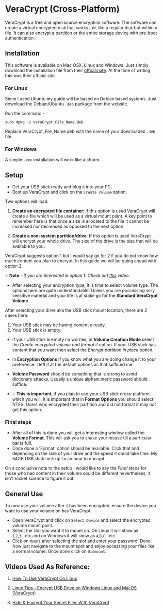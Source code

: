 # VeraCrypt (Cross-Platform)
VeraCrypt is a free and open source encryption software. The software can create a virtual encrypted disk that works just like a regular disk but within a file. It can also encrypt a partition or the entire storage device with pre-boot authentication.

## Installation
This software is available on Mac OSX, Linux and Windows. Just simply download the installation file from their [official site](https://www.veracrypt.fr/en/Home.html). At the time of writing this was their official site.

### For Linux
Since I used Ubuntu my guide will be based on Debian based systems. Just download the Debian/Ubuntu `.deb` package from the website.

Run the command - 

```shell
sudo dpkg -i VeraCrypt_File_Name.deb
```
Replace VeraCrypt_File_Name.deb with the name of your downloaded `.deb` file.

### For Windows
A simple `.exe` installation will work like a charm.

## Setup

- Get your USB stick ready and plug it into your PC. 
- Boot up VeraCrypt and click on the `Create Volume` option.

Two options will load:

1) **Create an encrypted file container**: If this option is used VeraCrypt will create a file which will be used as a virtual mount point. A key point to remember here is that once a size is allocated to the file it cannot be increased nor decreased as opposed to the next option.

2) **Create a non-system partition/drive**: If this option is used VeraCrypt will encrypt your whole drive. The size of the drive is the size that will be available to you.

VeraCrypt suggests option 1 but I would say go for 2 if you do not know how much content you plan to encrypt. In this guide we will be going ahead with option 2.

💡 **Note** - *If you are interested in option 1: Check out [this](https://www.youtube.com/watch?v=4SBWc_cQm-Y) video.*

 - After selecting your encryption type, it is time to select volume type. The options here are quite understandable. Unless you are possessing very sensitive material and your life is at stake go for the **Standard VeraCrypt Volume**.

After selecting your drive aka the USB stick mount location, there are 2 cases here:

1) Your USB stick may be having content already.
2) Your USB stick is empty.

- If your USB stick is empty no worries, in **Volume Creation Mode** select the *Create encrypted volume and format it* option. If your USB stick has content that you want then select the *Encrypt partition in place* option.

- In **Encryption Options** if you know what you are doing change it to your preference. I left it at the default options as that sufficed me.
- **Volume Password** should be something that is strong to avoid dictionary attacks. Usually a unique alphanumeric password should suffice.
- 💡 **This is important**, if you plan to use your USB stick cross-platform, which you will, it is important that in **Format Options** you should select NTFS. Users who encrypted their partition and did not format it may not get this option.

### Final steps

- After all of this is done you will get a interesting window called the **Volume Format**. This will ask you to shake your mouse till a particular bar is full.
- Once done a 'Format' option should be available. Click that and depending on the size of your drive and the speed it could take time. My 64GB USB stick took up-to an hour to encrypt.

On a conclusive note to the setup I would like to say the *Final steps* for those who had content in their volume could be different nevertheless, it isn't rocket science to figure it out. 

## General Use

To now use your volume after it has been encrypted, ensure the device you want to use your volume on has VeraCrypt.

- Open VeraCrypt and click on `Select Device` and select the encrypted volume mount point.
- Select the slot you want it to mount on. On Linux it will show as `1`,`2`,`3`...etc and on Windows it will show as `A`,`B`,`C`...etc.
- Click on `Mount` after selecting the slot and enter your password. Done! Now just navigate to the mount spot and enjoy accessing your files like a normal volume. Once done click on `Dismount`.

## Videos Used As Reference:

1) [How To Use VeraCrypt On Linux](https://www.youtube.com/watch?v=4SBWc_cQm-Y)
   
2) [Linux Tips - Encrypt USB Drive on Windows Linux and MacOS (VeraCrypt)](https://www.youtube.com/watch?v=w0hMYpBpjJM)
   
3) [Hide & Encrypt Your Secret Files With VeraCrypt](https://www.youtube.com/watch?v=xWDXRH1mWHM)